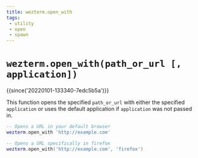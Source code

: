 ```yaml
---
title: wezterm.open_with
tags:
 - utility
 - open
 - spawn
---
```


# `wezterm.open_with(path_or_url [, application])`

{{since('20220101-133340-7edc5b5a')}}

This function opens the specified `path_or_url` with either the specified
`application` or uses the default application if `application` was not passed
in.

```lua
-- Opens a URL in your default browser
wezterm.open_with 'http://example.com'

-- Opens a URL specifically in firefox
wezterm.open_with('http://example.com', 'firefox')
```

